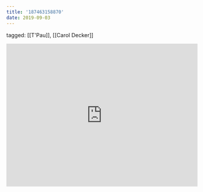```yaml
---
title: '187463158870'
date: 2019-09-03
---
```

tagged: [[T'Pau]], [[Carol Decker]]
<iframe allow="accelerometer; autoplay; clipboard-write; encrypted-media; gyroscope; picture-in-picture" allowfullscreen="" frameborder="0" height="375" id="youtube_iframe" src="https://www.youtube.com/embed/T4sV3lqzKqQ?feature=oembed&amp;enablejsapi=1&amp;origin=https://safe.txmblr.com&amp;wmode=opaque" width="500"></iframe>